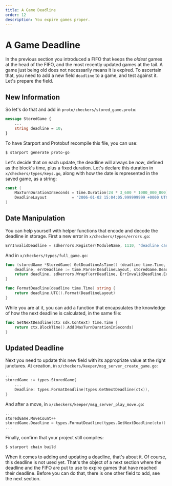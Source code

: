 ```yaml
---
title: A Game Deadline
order: 12
description: You expire games proper.
---
```


# A Game Deadline

In the previous section you introduced a FIFO that keeps the _oldest_ games at the head of the FIFO, and the most recently updated games at the tail. A game just being old does not necessarily means it is expired. To ascertain that, you need to add a new field `deadline` to a game, and test against it. Let's prepare the field.

## New Information

So let's do that and add in `proto/checkers/stored_game.proto`:

```protobuf [https://github.com/cosmos/b9-checkers-academy-draft/blob/0d0e36a8ac86cddc457610856ddaab1b356cee84/proto/checkers/stored_game.proto#L18]
message StoredGame {
    ...
    string deadline = 10;
}
```
To have Starport and Protobuf recompile this file, you can use:

```sh
$ starport generate proto-go
```
Let's decide that on each update, the deadline will always be _now_, defined as the block's time, plus a fixed duration. Let's declare this duration in `x/checkers/types/keys.go`, along with how the date is represented in the saved game, as a string:

```go [https://github.com/cosmos/b9-checkers-academy-draft/blob/0d0e36a8ac86cddc457610856ddaab1b356cee84/x/checkers/types/keys.go#L38-L39]
const (
    MaxTurnDurationInSeconds = time.Duration(24 * 3_600 * 1000_000_000) // 1 day
    DeadlineLayout           = "2006-01-02 15:04:05.999999999 +0000 UTC"
)
```

## Date Manipulation

You can help yourself with helper functions that encode and decode the deadline in storage. First a new error in `x/checkers/types/errors.go`:

```go [https://github.com/cosmos/b9-checkers-academy-draft/blob/0d0e36a8ac86cddc457610856ddaab1b356cee84/x/checkers/types/errors.go#L21]
ErrInvalidDeadline = sdkerrors.Register(ModuleName, 1110, "deadline cannot be parsed: %s")
```
And in `x/checkers/types/full_game.go`:

```go [https://github.com/cosmos/b9-checkers-academy-draft/blob/0d0e36a8ac86cddc457610856ddaab1b356cee84/x/checkers/types/full_game.go#L37-L48]
func (storedGame *StoredGame) GetDeadlineAsTime() (deadline time.Time, err error) {
    deadline, errDeadline := time.Parse(DeadlineLayout, storedGame.Deadline)
    return deadline, sdkerrors.Wrapf(errDeadline, ErrInvalidDeadline.Error(), storedGame.Deadline)
}

func FormatDeadline(deadline time.Time) string {
    return deadline.UTC().Format(DeadlineLayout)
}
```
While you are at it, you can add a function that encapsulates the knowledge of how the next deadline is calculated, in the same file:

```go [https://github.com/cosmos/b9-checkers-academy-draft/blob/0d0e36a8ac86cddc457610856ddaab1b356cee84/x/checkers/types/full_game.go#L42-L44]
func GetNextDeadline(ctx sdk.Context) time.Time {
    return ctx.BlockTime().Add(MaxTurnDurationInSeconds)
}
```

## Updated Deadline

Next you need to update this new field with its appropriate value at the right junctures. At creation, in `x/checkers/keeper/msg_server_create_game.go`:

```go [https://github.com/cosmos/b9-checkers-academy-draft/blob/0d0e36a8ac86cddc457610856ddaab1b356cee84/x/checkers/keeper/msg_server_create_game.go#L26]
...
storedGame := types.StoredGame{
    ...
    Deadline: types.FormatDeadline(types.GetNextDeadline(ctx)),
}
```
And after a move, in `x/checkers/keeper/msg_server_play_move.go`:

```go [https://github.com/cosmos/b9-checkers-academy-draft/blob/0d0e36a8ac86cddc457610856ddaab1b356cee84/x/checkers/keeper/msg_server_play_move.go#L56]
...
storedGame.MoveCount++
storedGame.Deadline = types.FormatDeadline(types.GetNextDeadline(ctx))
...
```

Finally, confirm that your project still compiles:

```sh
$ starport chain build
```

When it comes to adding and updating a deadline, that's about it. Of course, this deadline is not used yet. That's the object of a next section where the deadline and the FIFO are put to use to expire games that have reached their deadline. Before you can do that, there is one other field to add, see the next section.
